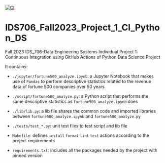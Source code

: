 [![CI](https://github.com/yuchenz427/IDS706-Python-Template/actions/workflows/cicd.yml/badge.svg)](https://github.com/yuchenz427/IDS706-Python-Template/actions/workflows/cicd.yml)
# IDS706_Fall2023_Project_1_CI_Python_DS

Fall 2023 IDS_706-Data Engineering Systems Individual Project 1: Continuous Integration using GitHub Actions of Python Data Science Project

It contains:

- ``./jupyter/fortune500_analyze.ipynb``: a Jupyter Notebook that makes use of ``Pandas`` to perform descriptive statistics related to the revenue data of fortune 500 companies over 50 years

- ``./script/fortune500_analyze.py``: a Python script that performs the same descriptive statistics as ``fortune500_analyze.ipynb`` does

- ``./lib/lib.py``: a lib file shares the common code and imported libraries between ``fortune500_analyze.ipynb`` and ``fortune500_analyze.py``

- ``./tests/test_*.py``: unit test files to test script and lib file

- ``Makefile``: defines `install` `format` `lint` `test` actions according to the project requirements

- ``requirements.txt``: includes all the packages needed by the project with pinned version